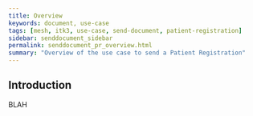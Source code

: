 ```yaml
---
title: Overview
keywords: document, use-case
tags: [mesh, itk3, use-case, send-document, patient-registration]
sidebar: senddocument_sidebar
permalink: senddocument_pr_overview.html
summary: "Overview of the use case to send a Patient Registration"
---
```


## Introduction ##

BLAH
